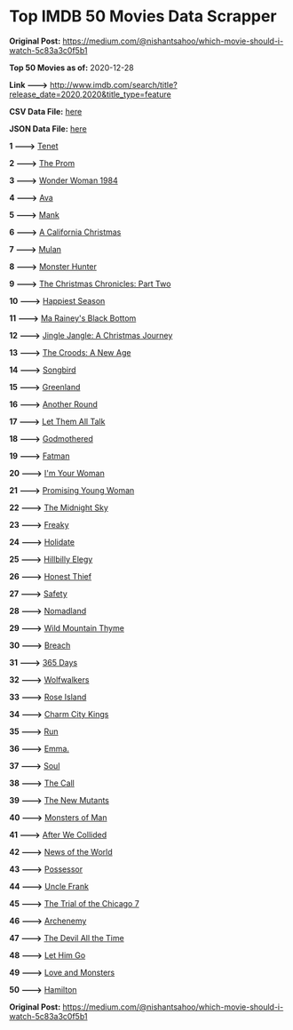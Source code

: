 # Top IMDB 50 Movies Data Scrapper

**Original Post:** https://medium.com/@nishantsahoo/which-movie-should-i-watch-5c83a3c0f5b1

**Top 50 Movies as of:** 2020-12-28

**Link --->** http://www.imdb.com/search/title?release_date=2020,2020&title_type=feature

**CSV Data File:** [here](/Data/data.csv)

**JSON Data File:** [here](/Data/data.json)

**1 --->** [Tenet](https://www.imdb.com/title/tt6723592/?ref_=adv_li_tt)

**2 --->** [The Prom](https://www.imdb.com/title/tt10161886/?ref_=adv_li_tt)

**3 --->** [Wonder Woman 1984](https://www.imdb.com/title/tt7126948/?ref_=adv_li_tt)

**4 --->** [Ava](https://www.imdb.com/title/tt8784956/?ref_=adv_li_tt)

**5 --->** [Mank](https://www.imdb.com/title/tt10618286/?ref_=adv_li_tt)

**6 --->** [A California Christmas](https://www.imdb.com/title/tt13055780/?ref_=adv_li_tt)

**7 --->** [Mulan](https://www.imdb.com/title/tt4566758/?ref_=adv_li_tt)

**8 --->** [Monster Hunter](https://www.imdb.com/title/tt6475714/?ref_=adv_li_tt)

**9 --->** [The Christmas Chronicles: Part Two](https://www.imdb.com/title/tt11057644/?ref_=adv_li_tt)

**10 --->** [Happiest Season](https://www.imdb.com/title/tt8522006/?ref_=adv_li_tt)

**11 --->** [Ma Rainey's Black Bottom](https://www.imdb.com/title/tt10514222/?ref_=adv_li_tt)

**12 --->** [Jingle Jangle: A Christmas Journey](https://www.imdb.com/title/tt7736496/?ref_=adv_li_tt)

**13 --->** [The Croods: A New Age](https://www.imdb.com/title/tt2850386/?ref_=adv_li_tt)

**14 --->** [Songbird](https://www.imdb.com/title/tt12592252/?ref_=adv_li_tt)

**15 --->** [Greenland](https://www.imdb.com/title/tt7737786/?ref_=adv_li_tt)

**16 --->** [Another Round](https://www.imdb.com/title/tt10288566/?ref_=adv_li_tt)

**17 --->** [Let Them All Talk](https://www.imdb.com/title/tt10808832/?ref_=adv_li_tt)

**18 --->** [Godmothered](https://www.imdb.com/title/tt11681250/?ref_=adv_li_tt)

**19 --->** [Fatman](https://www.imdb.com/title/tt10310140/?ref_=adv_li_tt)

**20 --->** [I'm Your Woman](https://www.imdb.com/title/tt10243992/?ref_=adv_li_tt)

**21 --->** [Promising Young Woman](https://www.imdb.com/title/tt9620292/?ref_=adv_li_tt)

**22 --->** [The Midnight Sky](https://www.imdb.com/title/tt10539608/?ref_=adv_li_tt)

**23 --->** [Freaky](https://www.imdb.com/title/tt10919380/?ref_=adv_li_tt)

**24 --->** [Holidate](https://www.imdb.com/title/tt9866072/?ref_=adv_li_tt)

**25 --->** [Hillbilly Elegy](https://www.imdb.com/title/tt6772802/?ref_=adv_li_tt)

**26 --->** [Honest Thief](https://www.imdb.com/title/tt1838556/?ref_=adv_li_tt)

**27 --->** [Safety](https://www.imdb.com/title/tt10649016/?ref_=adv_li_tt)

**28 --->** [Nomadland](https://www.imdb.com/title/tt9770150/?ref_=adv_li_tt)

**29 --->** [Wild Mountain Thyme](https://www.imdb.com/title/tt6842770/?ref_=adv_li_tt)

**30 --->** [Breach](https://www.imdb.com/title/tt9820556/?ref_=adv_li_tt)

**31 --->** [365 Days](https://www.imdb.com/title/tt10886166/?ref_=adv_li_tt)

**32 --->** [Wolfwalkers](https://www.imdb.com/title/tt5198068/?ref_=adv_li_tt)

**33 --->** [Rose Island](https://www.imdb.com/title/tt10287954/?ref_=adv_li_tt)

**34 --->** [Charm City Kings](https://www.imdb.com/title/tt9048840/?ref_=adv_li_tt)

**35 --->** [Run](https://www.imdb.com/title/tt8633478/?ref_=adv_li_tt)

**36 --->** [Emma.](https://www.imdb.com/title/tt9214832/?ref_=adv_li_tt)

**37 --->** [Soul](https://www.imdb.com/title/tt2948372/?ref_=adv_li_tt)

**38 --->** [The Call](https://www.imdb.com/title/tt10530176/?ref_=adv_li_tt)

**39 --->** [The New Mutants](https://www.imdb.com/title/tt4682266/?ref_=adv_li_tt)

**40 --->** [Monsters of Man](https://www.imdb.com/title/tt6456326/?ref_=adv_li_tt)

**41 --->** [After We Collided](https://www.imdb.com/title/tt10362466/?ref_=adv_li_tt)

**42 --->** [News of the World](https://www.imdb.com/title/tt6878306/?ref_=adv_li_tt)

**43 --->** [Possessor](https://www.imdb.com/title/tt5918982/?ref_=adv_li_tt)

**44 --->** [Uncle Frank](https://www.imdb.com/title/tt11327514/?ref_=adv_li_tt)

**45 --->** [The Trial of the Chicago 7](https://www.imdb.com/title/tt1070874/?ref_=adv_li_tt)

**46 --->** [Archenemy](https://www.imdb.com/title/tt11274100/?ref_=adv_li_tt)

**47 --->** [The Devil All the Time](https://www.imdb.com/title/tt7395114/?ref_=adv_li_tt)

**48 --->** [Let Him Go](https://www.imdb.com/title/tt9340860/?ref_=adv_li_tt)

**49 --->** [Love and Monsters](https://www.imdb.com/title/tt2222042/?ref_=adv_li_tt)

**50 --->** [Hamilton](https://www.imdb.com/title/tt8503618/?ref_=adv_li_tt)

**Original Post:** https://medium.com/@nishantsahoo/which-movie-should-i-watch-5c83a3c0f5b1

